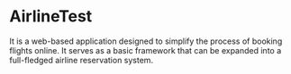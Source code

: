 # AirlineTest
It is a web-based application designed to simplify the process of booking flights online. It serves as a basic framework that can be expanded into a full-fledged airline reservation system.
